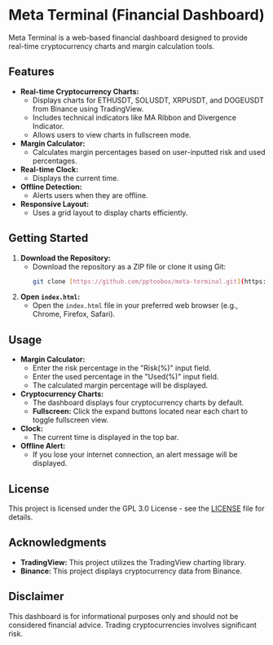 # Meta Terminal (Financial Dashboard)

Meta Terminal is a web-based financial dashboard designed to provide real-time cryptocurrency charts and margin calculation tools.

## Features

* **Real-time Cryptocurrency Charts:**
    * Displays charts for ETHUSDT, SOLUSDT, XRPUSDT, and DOGEUSDT from Binance using TradingView.
    * Includes technical indicators like MA Ribbon and Divergence Indicator.
    * Allows users to view charts in fullscreen mode.
* **Margin Calculator:**
    * Calculates margin percentages based on user-inputted risk and used percentages.
* **Real-time Clock:**
    * Displays the current time.
* **Offline Detection:**
    * Alerts users when they are offline.
* **Responsive Layout:**
    * Uses a grid layout to display charts efficiently.

## Getting Started

1.  **Download the Repository:**
    * Download the repository as a ZIP file or clone it using Git:
        ```bash
        git clone [https://github.com/pptoobox/meta-terminal.git](https://github.com/pptoobox/meta-terminal.git)
        ```
2.  **Open `index.html`:**
    * Open the `index.html` file in your preferred web browser (e.g., Chrome, Firefox, Safari).

## Usage

* **Margin Calculator:**
    * Enter the risk percentage in the "Risk(%)" input field.
    * Enter the used percentage in the "Used(%)" input field.
    * The calculated margin percentage will be displayed.
* **Cryptocurrency Charts:**
    * The dashboard displays four cryptocurrency charts by default.
    * **Fullscreen:** Click the expand buttons located near each chart to toggle fullscreen view.
* **Clock:**
    * The current time is displayed in the top bar.
* **Offline Alert:**
    * If you lose your internet connection, an alert message will be displayed.

## License

This project is licensed under the GPL 3.0 License - see the [LICENSE](LICENSE) file for details.

## Acknowledgments

* **TradingView:** This project utilizes the TradingView charting library.
* **Binance:** This project displays cryptocurrency data from Binance.

## Disclaimer

This dashboard is for informational purposes only and should not be considered financial advice. Trading cryptocurrencies involves significant risk.
